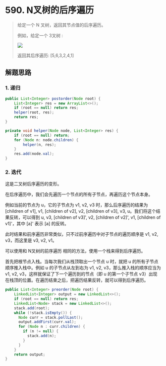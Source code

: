 # 590. N叉树的后序遍历

> 给定一个 N 叉树，返回其节点值的后序遍历。
>
> 例如，给定一个 3叉树 :
> 
> ![](https://assets.leetcode-cn.com/aliyun-lc-upload/uploads/2018/10/12/narytreeexample.png) 
> 
> 返回其后序遍历: [5,6,3,2,4,1]

## 解题思路

### 1. 递归

```java
public List<Integer> postorder(Node root) {
    List<Integer> res = new ArrayList<>();
    if (root == null) return res;
    helper(root, res);
    return res; 
}

private void helper(Node node, List<Integer> res) {
    if (root == null) return;
    for (Node n: node.children) {
        helper(n, res);
    }
    res.add(node.val);
}
```

### 2. 迭代

这是二叉树后序遍历的变形。

在后序遍历中，我们会先遍历一个节点的所有子节点，再遍历这个节点本身。

例如当前的节点为 u，它的子节点为 v1, v2, v3 时，那么后序遍历的结果为 [children of v1], v1, [children of v2], v2, [children of v3], v3, u。我们将这个结果反转，可以得到 u, v3, [children of v3]', v2, [children of v2]', v1, [children of v1]'，其中 [a]' 表示 [a] 的反转。

此时结果和前序遍历非常类似，只不过前序遍历中对子节点的遍历顺序是 v1, v2, v3，而这里是 v3, v2, v1。

可以使用和 N叉树的前序遍历 相同的方法，使用一个栈来得到后序遍历。

首先把根节点入栈。当每次我们从栈顶取出一个节点 u 时，就把 u 的所有子节点顺序推入栈中。例如 u 的子节点从左到右为 v1, v2, v3，那么推入栈的顺序应当为 v1, v2, v3，这样就保证了下一个遍历到的节点（即 u 的第一个子节点 v3）出现在栈顶的位置。在遍历结束之后，把遍历结果反转，就可以得到后序遍历。

```java
public List<Integer> preorder(Node root) {
    LinkedList<Integer> output = new LinkedList<>();
    if (root == null) return res;
    LinkedList<Node> stack = new LinkedList<>();
    stack.add(root);
    while (!stack.isEmpty()) {
      Node curr = stack.pollLast();
      output.addFirst(curr.val);
      for (Node n : curr.children) {
        if (n != null) {
          stack.add(n);
        }
      }
    }
    return output;
}
```